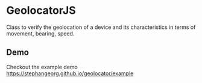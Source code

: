 # GeolocatorJS
Class to verify the geolocation of a device and its characteristics in terms of movement, bearing, speed.

## Demo
Checkout the example demo https://stephangeorg.github.io/geolocator/example 
